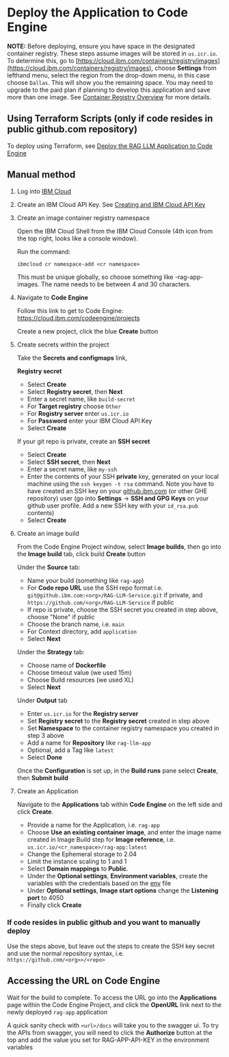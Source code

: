 # Deploy the Application to Code Engine

**NOTE:** Before deploying, ensure you have space in the designated container registry. These steps assume images will be stored in `us.icr.io`. To determine this, go to [https://cloud.ibm.com/containers/registry/images](https://cloud.ibm.com/containers/registry/images), choose **Settings** from lefthand menu, select the region from the drop-down menu, in this case choose `Dallas`. This will show you the remaining space.  You may need to upgrade to the paid plan if planning to develop this application and save more than one image. See [Container Registry Overview](https://cloud.ibm.com/docs/Registry?topic=Registry-registry_overview) for more details.

## Using Terraform Scripts (only if code resides in public github.com repository)

To deploy using Terraform, see [Deploy the RAG LLM Application to Code Engine](./terraform/README.md)

## Manual method

1. Log into [IBM Cloud](cloud.ibm.com)

1. Create an IBM Cloud API Key.  See [Creating and IBM Cloud API Key](https://www.ibm.com/docs/en/app-connect/container?topic=servers-creating-cloud-api-key)

1. Create an image container registry namespace

    Open the IBM Cloud Shell from the IBM Cloud Console (4th icon from the top right, looks like a console window).
    
    Run the command:
    ```
    ibmcloud cr namespace-add <cr namespace>
    ```
    This must be unique globally, so choose something like <company-name>-rag-app-images.  The name needs to be between 4 and 30 characters.
    
1. Navigate to **Code Engine**

    Follow this link to get to Code Engine: https://cloud.ibm.com/codeengine/projects

    Create a new project, click the blue **Create** button

1. Create secrets within the project

    Take the **Secrets and configmaps** link, 
    
    **Registry secret**
    - Select **Create**
    - Select **Registry secret**, then **Next**
    - Enter a secret name, like `build-secret`
    - For **Target registry** choose `Other`
    - For **Registry server** enter `us.icr.io`
    - For **Password** enter your IBM Cloud API Key 
    - Select **Create**

    If your git repo is private, create an **SSH secret**
    - Select **Create**
    - Select **SSH secret**, then **Next**
    - Enter a secret name, like `my-ssh`
    - Enter the contents of your SSH **private** key, generated on your local machine using the `ssh keygen -t rsa` command. Note you have to have created an SSH key on your [github.ibm.com](github.ibm.com) (or other GHE repository) user (go into **Settings** -> **SSH and GPG Keys** on your github user profile. Add a new SSH key with your `id_rsa.pub` contents)
    - Select **Create**

1. Create an image build
    
    From the Code Engine Project window, select **Image builds**, then go into the **Image build** tab, click build **Create** button
    
    Under the **Source** tab:
    - Name your build (something like `rag-app`)
    - For **Code repo URL** use the SSH repo format i.e. `git@github.ibm.com:<org>/RAG-LLM-Service.git` if private, and `https://github.com/<org>/RAG-LLM-Service` if public
    - If repo is private, choose the SSH secret you created in step above, choose "None" if public
    - Choose the branch name, i.e. `main`
    - For Context directory, add `application`
    - Select **Next**

    Under the **Strategy** tab:
    - Choose name of **Dockerfile**
    - Choose timeout value (we used 15m)
    - Choose Build resources (we used XL)
    - Select **Next**

    Under **Output** tab
    - Enter `us.icr.io` for the **Registry server**
    - Set **Registry secret** to the **Registry secret** created in step above
    - Set **Namespace** to the container registry namespace you created in step 3 above
    - Add a name for **Repository** like `rag-llm-app`
    - Optional, add a Tag like `latest`
    - Select **Done**

    Once the **Configuration** is set up, in the **Build runs** pane select **Create**, then **Submit build**

1. Create an Application

    Navigate to the **Applications** tab within **Code Engine** on the left side and click **Create**.

    - Provide a name for the Application, i.e. `rag-app`
    - Choose **Use an existing container image**, and enter the image name created in Image Build step for **Image reference**, i.e. `us.icr.io/<cr_namespace>/rag-app:latest`
    - Change the Ephemeral storage to 2.04
    - Limit the instance scaling to 1 and 1
    - Select **Domain mappings** to **Public**.
    - Under the **Optional settings**, **Environment variables**, create the variables with the credentials based on the [env](../application/env) file
    - Under **Optional settings**, **Image start options** change the **Listening port** to 4050
    - Finally click **Create**

### If code resides in public github and you want to manually deploy

Use the steps above, but leave out the steps to create the SSH key secret and use the normal repository syntax, i.e. `https://github.com/<org>>/<repo>`

## Accessing the URL on Code Engine

Wait for the build to complete. To access the URL go into the **Applications** page within the Code Engine Project, and click the **OpenURL** link next to the newly deployed `rag-app` application

A quick sanity check with `<url>/docs` will take you to the swagger ui. To try the APIs from swagger, you will need to click the **Authorize** button at the top and add the value you set for RAG-APP-API-KEY in the environment variables

